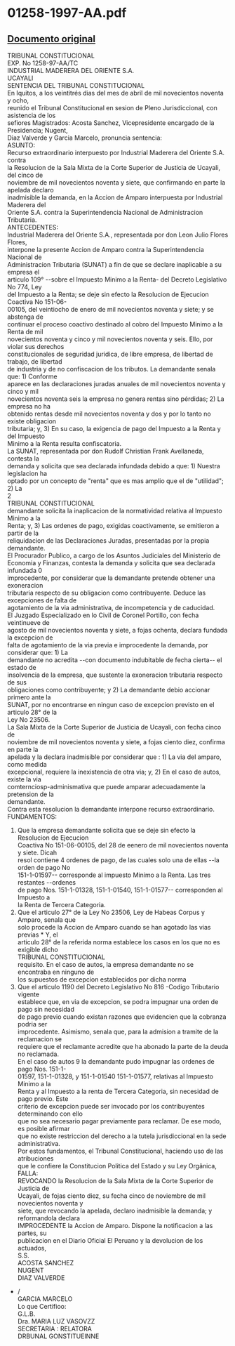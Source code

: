 
01258-1997-AA.pdf
=================
  
[Documento original](https://tc.gob.pe/jurisprudencia/1998/01258-1997-AA.pdf)  
---  
TRIBUNAL CONSTITUCIONAL  
EXP. No 1258-97-AA/TC  
INDUSTRIAL MADERERA DEL ORIENTE S.A.  
UCAYALI  
SENTENCIA DEL TRIBUNAL CONSTITUCIONAL  
En Iquitos, a los veintitrés dias del mes de abril de mil novecientos noventa y ocho,  
reunido el Tribunal Constitucional en sesion de Pleno Jurisdiccional, con asistencia de los  
sefiores Magistrados: Acosta Sanchez, Vicepresidente encargado de la Presidencia; Nugent,  
Diaz Valverde y Garcia Marcelo, pronuncia sentencia:  
ASUNTO:  
Recurso extraordinario interpuesto por Industrial Maderera del Oriente S.A. contra  
la Resolucion de la Sala Mixta de la Corte Superior de Justicia de Ucayali, del cinco de  
noviembre de mil novecientos noventa y siete, que confirmando en parte la apelada declaro  
inadmisible la demanda, en la Accion de Amparo interpuesta por Industrial Maderera del  
Oriente S.A. contra la Superintendencia Nacional de Administracion Tributaria.  
ANTECEDENTES:  
Industrial Maderera del Oriente S.A., representada por don Leon Julio Flores Flores,  
interpone la presente Accion de Amparo contra la Superintendencia Nacional de  
Administracion Tributaria (SUNAT) a fin de que se declare inaplicable a su empresa el  
articulo 109° --sobre el Impuesto Minimo a la Renta- del Decreto Legislativo No 774, Ley  
del Impuesto a la Renta; se deje sin efecto la Resolucion de Ejecucion Coactiva No 151-06-  
00105, del veintiocho de enero de mil novecientos noventa y siete; y se abstenga de  
continuar el proceso coactivo destinado al cobro del Impuesto Minimo a la Renta de mil  
novecientos noventa y cinco y mil novecientos noventa y seis. Ello, por violar sus derechos  
constitucionales de seguridad juridica, de libre empresa, de libertad de trabajo, de libertad  
de industria y de no confiscacion de los tributos. La demandante senala que: 1) Conforme  
aparece en las declaraciones juradas anuales de mil novecientos noventa y cinco y mil  
novecientos noventa seis la empresa no genera rentas sino pérdidas; 2) La empresa no ha  
obtenido rentas desde mil novecientos noventa y dos y por lo tanto no existe obligacion  
tributaria; y, 3) En su caso, la exigencia de pago del Impuesto a la Renta y del Impuesto  
Minimo a la Renta resulta confiscatoria.  
La SUNAT, representada por don Rudolf Christian Frank Avellaneda, contesta la  
demanda y solicita que sea declarada infundada debido a que: 1) Nuestra legislacion ha  
optado por un concepto de "renta" que es mas amplio que el de "utilidad"; 2) La  
2  
TRIBUNAL CONSTITUCIONAL  
demandante solicita la inaplicacion de la normatividad relativa al Impuesto Minimo a la  
Renta; y, 3) Las ordenes de pago, exigidas coactivamente, se emitieron a partir de la  
reliquidacion de las Declaraciones Juradas, presentadas por la propia demandante.  
El Procurador Publico, a cargo de los Asuntos Judiciales del Ministerio de  
Economia y Finanzas, contesta la demanda y solicita que sea declarada infundada 0  
improcedente, por considerar que la demandante pretende obtener una exoneracion  
tributaria respecto de su obligacion como contribuyente. Deduce las excepciones de falta de  
agotamiento de la via administrativa, de incompetencia y de caducidad.  
El Juzgado Especializado en lo Civil de Coronel Portillo, con fecha veintinueve de  
agosto de mil novecientos noventa y siete, a fojas ochenta, declara fundada la excepcion de  
falta de agotamiento de la via previa e improcedente la demanda, por considerar que: 1) La  
demandante no acredita --con documento indubitable de fecha cierta-- el estado de  
insolvencia de la empresa, que sustente la exoneracion tributaria respecto de sus  
obligaciones como contribuyente; y 2) La demandante debio accionar primero ante la  
SUNAT, por no encontrarse en ningun caso de excepcion previsto en el articulo 28° de la  
Ley No 23506.  
La Sala Mixta de la Corte Superior de Justicia de Ucayali, con fecha cinco de  
noviembre de mil novecientos noventa y siete, a fojas ciento diez, confirma en parte la  
apelada y la declara inadmisible por considerar que : 1) La via del amparo, como medida  
excepcional, requiere la inexistencia de otra via; y, 2) En el caso de autos, existe la via  
comternciosp-adminismativa que puede amparar adecuadamente la pretension de la  
demandante.  
Contra esta resolucion la demandante interpone recurso extraordinario.  
FUNDAMENTOS:  
1. Que la empresa demandante solicita que se deje sin efecto la Resolucion de Ejecucion  
Coactiva No 151-06-00105, del 28 de eenero de mil novecientos noventa y siete. Dicah  
resol contiene 4 ordenes de pago, de las cuales solo una de ellas --la orden de pago No  
151-1-01597-- corresponde al impuesto Minimo a la Renta. Las tres restantes --ordenes  
de pago Nos. 151-1-01328, 151-1-01540, 151-1-01577-- corresponden al Impuesto a  
la Renta de Tercera Categoria.  
2. Que el articulo 27° de la Ley No 23506, Ley de Habeas Corpus y Amparo, senala que  
solo procede la Accion de Amparo cuando se han agotado las vias previas * Y, el  
articulo 28° de la referida norma establece los casos en los que no es exigible dicho  
TRIBUNAL CONSTITUCIONAL  
requisito. En el caso de autos, la empresa demandante no se encontraba en ninguno de  
los supuestos de excepcion establecidos por dicha norma  
3. Que el articulo 1190 del Decreto Legislativo No 816 -Codigo Tributario vigente  
establece que, en via de excepcion, se podra impugnar una orden de pago sin necesidad  
de pago previo cuando existan razones que evidencien que la cobranza podria ser  
improcedente. Asimismo, senala que, para la admision a tramite de la reclamacion se  
requiere que el reclamante acredite que ha abonado la parte de la deuda no reclamada.  
En el caso de autos 9 la demandante pudo impugnar las ordenes de pago Nos. 151-1-  
01597, 151-1-01328, y 151-1-01540 151-1-01577, relativas al Impuesto Minimo a la  
Renta y al Impuesto a la renta de Tercera Categoria, sin necesidad de pago previo. Este  
criterio de excepcion puede ser invocado por los contribuyentes determinando con ello  
que no sea necesario pagar previamente para reclamar. De ese modo, es posible afirmar  
que no existe restriccion del derecho a la tutela jurisdiccional en la sede administrativa.  
Por estos fundamentos, el Tribunal Constitucional, haciendo uso de las atribuciones  
que le confiere la Constitucion Politica del Estado y su Ley Orgânica,  
FALLA:  
REVOCANDO la Resolucion de la Sala Mixta de la Corte Superior de Justicia de  
Ucayali, de fojas ciento diez, su fecha cinco de noviembre de mil novecientos noventa y  
siete, que revocando la apelada, declaro inadmisible la demanda; y reformandola declara  
IMPROCEDENTE la Accion de Amparo. Dispone la notificacion a las partes, su  
publicacion en el Diario Oficial El Peruano y la devolucion de los actuados,  
S.S.  
ACOSTA SANCHEZ  
NUGENT  
DIAZ VALVERDE  
- /  
GARCIA MARCELO  
Lo que Certifioo:  
G.L.B.  
Dra. MARIA LUZ VASOVZZ  
SECRETARIA : RELATORA  
DRBUNAL GONSTITUEINNE